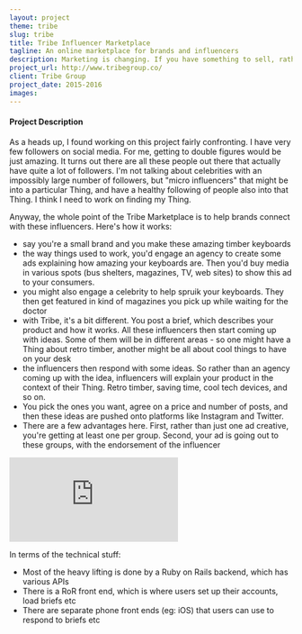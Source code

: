 ```yaml
---
layout: project
theme: tribe
slug: tribe
title: Tribe Influencer Marketplace
tagline: An online marketplace for brands and influencers
description: Marketing is changing. If you have something to sell, rather than engaging a media agency to buy consumer's attention, you can now work directly with influential "micro influencers" using Social. Tribe is a market place tool that facilitates this.
project_url: http://www.tribegroup.co/
client: Tribe Group
project_date: 2015-2016
images:
---
```


#### Project Description

As a heads up, I found working on this project fairly confronting. I have very few followers on social media. For me, getting to double figures would be just amazing. It turns out there are all these people out there that actually have quite a lot of followers. I'm not talking about celebrities with an impossibly large number of followers, but "micro influencers" that might be into a particular Thing, and have a healthy following of people also into that Thing. I think I need to work on finding my Thing.

Anyway, the whole point of the Tribe Marketplace is to help brands connect with these influencers. Here's how it works:

* say you're a small brand and you make these amazing timber keyboards
* the way things used to work, you'd engage an agency to create some ads explaining how amazing your keyboards are. Then you'd buy media in various spots (bus shelters, magazines, TV, web sites) to show this ad to your consumers.
* you might also engage a celebrity to help spruik your keyboards. They then get featured in kind of magazines you pick up while waiting for the doctor
* with Tribe, it's a bit different. You post a brief, which describes your product and how it works. All these influencers then start coming up with ideas. Some of them will be in different areas - so one might have a Thing about retro timber, another might be all about cool things to have on your desk
* the influencers then respond with some ideas. So rather than an agency coming up with the idea, influencers will explain your product in the context of their Thing. Retro timber, saving time, cool tech devices, and so on.
* You pick the ones you want, agree on a price and number of posts, and then these ideas are pushed onto platforms like Instagram and Twitter.
* There are a few advantages here. First, rather than just one ad creative, you're getting at least one per group. Second, your ad is going out to these groups, with the endorsement of the influencer

<div class="embed-responsive embed-responsive-16by9 mb-3">
  <iframe class="embed-responsive-item" src="https://www.youtube.com/embed/bxEYt3DuLF4?ecver=1" frameborder="0" gesture="media" allow="encrypted-media" allowfullscreen></iframe>
</div>

In terms of the technical stuff:

* Most of the heavy lifting is done by a Ruby on Rails backend, which has various APIs
* There is a RoR front end, which is where users set up their accounts, load briefs etc
* There are separate phone front ends (eg: iOS) that users can use to respond to briefs etc

